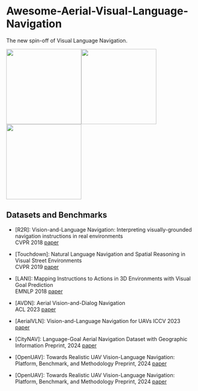 # Awesome-Aerial-Visual-Language-Navigation
The new spin-off of Visual Language Navigation.

<img src="https://github.com/user-attachments/assets/a202973c-86cc-4b6b-9b41-1567c91587f8" height="200" /><img src="https://github.com/user-attachments/assets/b1897bca-a7c1-43d6-a9ce-95c8f1a1b7ce" height="200" /><img src="https://github.com/user-attachments/assets/cd307765-6cad-4d70-a624-559a339beebd" height="200" />


## Datasets and Benchmarks

<!-- - Visual Navigation for Mobile Robots: A Survey [paper](https://link.springer.com/article/10.1007/s10846-008-9235-4) -->

- [R2R]: Vision-and-Language Navigation: Interpreting visually-grounded navigation instructions in real environments  
  CVPR 2018 [paper](https://arxiv.org/abs/1711.07280) 

- [Touchdown]: Natural Language Navigation and Spatial Reasoning in Visual Street Environments  
CVPR 2019 [paper](https://doi.org/10.1109/CVPR.2019.01282)

- [LANI]: Mapping Instructions to Actions in 3D Environments with Visual Goal Prediction  
EMNLP 2018 [paper](https://arxiv.org/abs/1809.00786)

- [AVDN]: Aerial Vision-and-Dialog Navigation  
ACL 2023 [paper](https://sites.google.com/view/aerial-vision-and-dialog/home)

- [AerialVLN]: Vision-and-Language Navigation for UAVs
ICCV 2023 [paper](https://openaccess.thecvf.com/content/ICCV2023/papers/Liu_AerialVLN_Vision-and-Language_Navigation_for_UAVs_ICCV_2023_paper.pdf)

- [CityNAV]: Language-Goal Aerial Navigation Dataset with Geographic Information
Preprint, 2024 [paper](https://arxiv.org/pdf/2406.14240)

- [OpenUAV]: Towards Realistic UAV Vision-Language Navigation: Platform, Benchmark, and Methodology
Preprint, 2024 [paper](https://arxiv.org/abs/2410.07087)

- [OpenUAV]: Towards Realistic UAV Vision-Language Navigation: Platform, Benchmark, and Methodology
Preprint, 2024 [paper](https://arxiv.org/abs/2410.07087)



